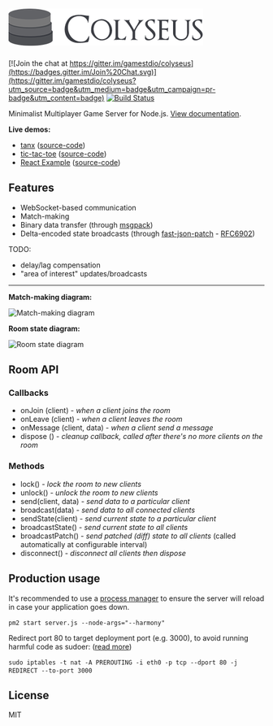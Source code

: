 # ![colyseus](examples/logo.png?raw=true)

[![Join the chat at https://gitter.im/gamestdio/colyseus](https://badges.gitter.im/Join%20Chat.svg)](https://gitter.im/gamestdio/colyseus?utm_source=badge&utm_medium=badge&utm_campaign=pr-badge&utm_content=badge)
[![Build Status](https://secure.travis-ci.org/gamestdio/colyseus.png?branch=master)](http://travis-ci.org/gamestdio/colyseus)

Minimalist Multiplayer Game Server for Node.js. [View documentation](http://gamestd.io/colyseus/docs).

**Live demos:**

- [tanx](https://playcanvas.com/project/367035/overview/tanxcolyseus) ([source-code](https://github.com/endel/tanx))
- [tic-tac-toe](https://tictactoe-colyseus.herokuapp.com) ([source-code](https://github.com/endel/tic-tac-toe))
- [React Example](https://colyseus-react-example.herokuapp.com) ([source-code](https://github.com/endel/colyseus-react-example))

## Features

- WebSocket-based communication
- Match-making
- Binary data transfer (through [msgpack](http://msgpack.org))
- Delta-encoded state broadcasts (through [fast-json-patch](https://github.com/Starcounter-Jack/JSON-Patch/) - [RFC6902](http://tools.ietf.org/html/rfc6902))

TODO:

- delay/lag compensation
- "area of interest" updates/broadcasts

---

**Match-making diagram:**

![Match-making diagram](http://www.gliffy.com/go/publish/image/10069321/L.png)

**Room state diagram:**

![Room state diagram](http://www.gliffy.com/go/publish/image/10069469/L.png)

## Room API

### Callbacks

- onJoin (client) - *when a client joins the room*
- onLeave (client) - *when a client leaves the room*
- onMessage (client, data) - *when a client send a message*
- dispose () - *cleanup callback, called after there's no more clients on the room*

### Methods

- lock() - *lock the room to new clients*
- unlock() - *unlock the room to new clients*
- send(client, data) - *send data to a particular client*
- broadcast(data) - *send data to all connected clients*
- sendState(client) - *send current state to a particular client*
- broadcastState() - *send current state to all clients*
- broadcastPatch() - *send patched (diff) state to all clients* (called
  automatically at configurable interval)
- disconnect() - *disconnect all clients then dispose*

## Production usage

It's recommended to use a [process manager](https://github.com/Unitech/pm2) to ensure the server will reload in
case your application goes down.

```
pm2 start server.js --node-args="--harmony"
```

Redirect port 80 to target deployment port (e.g. 3000), to avoid running harmful
code as sudoer: ([read more](http://stackoverflow.com/a/16573737/892698))

```
sudo iptables -t nat -A PREROUTING -i eth0 -p tcp --dport 80 -j REDIRECT --to-port 3000
```

## License

MIT
